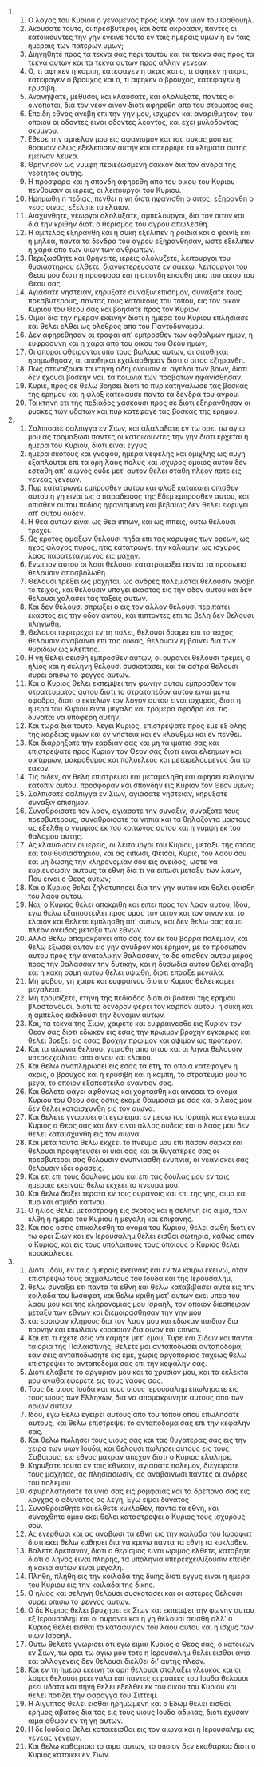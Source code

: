 <ol>
  <li>
    <ol>
      <li>Ο λογος του Κυριου ο γενομενος προς Ιωηλ τον υιον του Φαθουηλ.</li>
      <li>Ακουσατε τουτο, οι πρεσβυτεροι, και δοτε ακροασιν, παντες οι κατοικουντες την γην εγεινε τουτο εν ταις ημεραις υμων η εν ταις ημεραις των πατερων υμων;</li>
      <li>Διηγηθητε προς τα τεκνα σας περι τουτου και τα τεκνα σας προς τα τεκνα αυτων και τα τεκνα αυτων προς αλλην γενεαν.</li>
      <li>Ο, τι αφηκεν η καμπη, κατεφαγεν η ακρις και ο, τι αφηκεν η ακρις, κατεφαγεν ο βρουχος και ο, τι αφηκεν ο βρουχος, κατεφαγεν η ερυσιβη.</li>
      <li>Ανανηψατε, μεθυσοι, και κλαυσατε, και ολολυξατε, παντες οι οινοποται, δια τον νεον οινον διοτι αφηρεθη απο του στοματος σας.</li>
      <li>Επειδη εθνος ανεβη επι την γην μου, ισχυρον και αναριθμητον, του οποιου οι οδοντες ειναι οδοντες λεοντος, και εχει μυλοδοντας σκυμνου.</li>
      <li>Εθεσε την αμπελον μου εις αφανισμον και τας συκας μου εις θραυσιν ολως εξελεπισεν αυτην και απερριψε τα κληματα αυτης εμειναν λευκα.</li>
      <li>Θρηνησον ως νυμφη περιεζωσμενη σακκον δια τον ανδρα της νεοτητος αυτης.</li>
      <li>Η προσφορα και η σπονδη αφηρεθη απο του οικου του Κυριου πενθουσιν οι ιερεις, οι λειτουργοι του Κυριου.</li>
      <li>Ηρημωθη η πεδιας, πενθει η γη διοτι ηφανισθη ο σιτος, εξηρανθη ο νεος οινος, εξελιπε το ελαιον.</li>
      <li>Αισχυνθητε, γεωργοι ολολυξατε, αμπελουργοι, δια τον σιτον και δια την κριθην διοτι ο θερισμος του αγρου απωλεσθη.</li>
      <li>Η αμπελος εξηρανθη και η συκη εξελιπεν η ροιδια και ο φοινιξ και η μηλεα, παντα τα δενδρα του αγρου εξηρανθησαν, ωστε εξελιπεν η χαρα απο των υιων των ανθρωπων.</li>
      <li>Περιζωσθητε και θρηνειτε, ιερεις ολολυζετε, λειτουργοι του θυσιαστηριου ελθετε, διανυκτερευσατε εν σακκω, λειτουργοι του Θεου μου διοτι η προσφορα και η σπονδη επαυθη απο του οικου του Θεου σας.</li>
      <li>Αγιασατε νηστειαν, κηρυξατε συναξιν επισημον, συναξατε τους πρεσβυτερους, παντας τους κατοικους του τοπου, εις τον οικον Κυριου του Θεου σας και βοησατε προς τον Κυριον,</li>
      <li>Οιμοι δια την ημεραν εκεινην διοτι η ημερα του Κυριου επλησιασε και θελει ελθει ως ολεθρος απο του Παντοδυναμου.</li>
      <li>Δεν αφηρεθησαν αι τροφαι απ' εμπροσθεν των οφθαλμων ημων, η ευφροσυνη και η χαρα απο του οικου του Θεου ημων;</li>
      <li>Οι σποροι φθειρονται υπο τους βωλους αυτων, αι σιτοθηκαι ηρημωθησαν, αι αποθηκαι εχαλασθησαν διοτι ο σιτος εξηρανθη.</li>
      <li>Πως στεναζουσι τα κτηνη αδημονουσιν αι αγελαι των βοων, διοτι δεν εχουσι βοσκην ναι, τα ποιμνια των προβατων ηφανισθησαν.</li>
      <li>Κυριε, προς σε θελω βοησει διοτι το πυρ κατηναλωσε τας βοσκας της ερημου και η φλοξ κατεκαυσε παντα τα δενδρα του αγρου.</li>
      <li>Τα κτηνη ετι της πεδιαδος χασκουσι προς σε διοτι εξηρανθησαν οι ρυακες των υδατων και πυρ κατεφαγε τας βοσκας της ερημου.</li>
    </ol>
  </li>
  <li>
    <ol>
      <li>Σαλπισατε σαλπιγγα εν Σιων, και αλαλαξατε εν τω ορει τω αγιω μου ας τρομαξωσι παντες οι κατοικουντες την γην διοτι ερχεται η ημερα του Κυριου, διοτι ειναι εγγυς</li>
      <li>ημερα σκοτους και γνοφου, ημερα νεφελης και ομιχλης ως αυγη εξαπλουται επι τα ορη λαος πολυς και ισχυρος ομοιος αυτου δεν εσταθη απ' αιωνος ουδε μετ' αυτον θελει σταθη πλεον ποτε εις γενεας γενεων.</li>
      <li>Πυρ κατατρωγει εμπροσθεν αυτου και φλοξ κατακαιει οπισθεν αυτου η γη ειναι ως ο παραδεισος της Εδεμ εμπροσθεν αυτου, και οπισθεν αυτου πεδιας ηφανισμενη και βεβαιως δεν θελει εκφυγει απ' αυτου ουδεν.</li>
      <li>Η θεα αυτων ειναι ως θεα ιππων, και ως ιππεις, ουτω θελουσι τρεχει.</li>
      <li>Ως κροτος αμαξων θελουσι πηδα επι τας κορυφας των ορεων, ως ηχος φλογος πυρος, ητις κατατρωγει την καλαμην, ως ισχυρος λαος παρατεταγμενος εις μαχην.</li>
      <li>Ενωπιον αυτου οι λαοι θελουσι κατατρομαξει παντα τα προσωπα θελουσιν αποσβολωθη.</li>
      <li>Θελουσι τρεξει ως μαχηται, ως ανδρες πολεμισται θελουσιν αναβη το τειχος, και θελουσιν υπαγει εκαστος εις την οδον αυτου και δεν θελουσι χαλασει τας ταξεις αυτων.</li>
      <li>Και δεν θελουσι σπρωξει ο εις τον αλλον θελουσι περιπατει εκαστος εις την οδον αυτου, και πιπτοντες επι τα βελη δεν θελουσι πληγωθη.</li>
      <li>Θελουσι περιτρεχει εν τη πολει, θελουσι δραμει επι το τειχος, θελουσιν αναβαινει επι τας οικιας, θελουσιν εμβαινει δια των θυριδων ως κλεπτης.</li>
      <li>Η γη θελει σεισθη εμπροσθεν αυτων, οι ουρανοι θελουσι τρεμει, ο ηλιος και η σεληνη θελουσι συσκοτασει, και τα αστρα θελουσι συρει οπισω το φεγγος αυτων.</li>
      <li>Και ο Κυριος θελει εκπεμψει την φωνην αυτου εμπροσθεν του στρατευματος αυτου διοτι το στρατοπεδον αυτου ειναι μεγα σφοδρα, διοτι ο εκτελων τον λογον αυτου ειναι ισχυρος, διοτι η ημερα του Κυριου ειναι μεγαλη και τρομερα σφοδρα και τις δυναται να υποφερη αυτην;</li>
      <li>Και τωρα δια τουτο, λεγει Κυριος, επιστρεψατε προς εμε εξ ολης της καρδιας υμων και εν νηστεια και εν κλαυθμω και εν πενθει.</li>
      <li>Και διαρρηξατε την καρδιαν σας και μη τα ιματια σας και επιστρεψατε προς Κυριον τον Θεον σας διοτι ειναι ελεημων και οικτιρμων, μακροθυμος και πολυελεος και μεταμελουμενος δια το κακον.</li>
      <li>Τις οιδεν, αν θελη επιστρεψει και μεταμεληθη και αφησει ευλογιαν κατοπιν αυτου, προσφοραν και σπονδην εις Κυριον τον Θεον υμων;</li>
      <li>Σαλπισατε σαλπιγγα εν Σιων, αγιασατε νηστειαν, κηρυξατε συναξιν επισημον.</li>
      <li>Συναθροισατε τον λαον, αγιασατε την συναξιν, συναξατε τους πρεσβυτερους, συναθροισατε τα νηπια και τα θηλαζοντα μαστους ας εξελθη ο νυμφιος εκ του κοιτωνος αυτου και η νυμφη εκ του θαλαμου αυτης.</li>
      <li>Ας κλαυσωσιν οι ιερεις, οι λειτουργοι του Κυριου, μεταξυ της στοας και του θυσιαστηριου, και ας ειπωσι, Φεισαι, Κυριε, του λαου σου και μη δωσης την κληρονομιαν σου εις ονειδος, ωστε να κυριευσωσιν αυτους τα εθνη δια τι να ειπωσι μεταξυ των λαων, Που ειναι ο Θεος αυτων;</li>
      <li>Και ο Κυριος θελει ζηλοτυπησει δια την γην αυτου και θελει φεισθη του λαου αυτου.</li>
      <li>Ναι, ο Κυριος θελει αποκριθη και ειπει προς τον λαον αυτου, Ιδου, εγω θελω εξαποστειλει προς υμας τον σιτον και τον οινον και το ελαιον και θελετε εμπλησθη απ' αυτων, και δεν θελω σας καμει πλεον ονειδος μεταξυ των εθνων.</li>
      <li>Αλλα θελω απομακρυνει απο σας τον εκ του βορρα πολεμιον, και θελω εξωσει αυτον εις γην ανυδρον και ερημον, με το προσωπον αυτου προς την ανατολικην θαλασσαν, το δε οπισθεν αυτου μερος προς την θαλασσαν την δυτικην, και η δυσωδια αυτου θελει αναβη και η κακη οσμη αυτου θελει υψωθη, διοτι επραξε μεγαλα.</li>
      <li>Μη φοβου, γη χαιρε και ευφραινου διοτι ο Κυριος θελει καμει μεγαλεια.</li>
      <li>Μη τρομαζετε, κτηνη της πεδιαδος διοτι αι βοσκαι της ερημου βλαστανουσι, διοτι το δενδρον φερει τον καρπον αυτου, η συκη και η αμπελος εκδιδουσι την δυναμιν αυτων.</li>
      <li>Και, τα τεκνα της Σιων, χαιρετε και ευφραινεσθε εις Κυριον τον Θεον σας διοτι εδωκεν εις εσας την πρωιμον βροχην εγκαιρως και θελει βρεξει εις εσας βροχην πρωιμον και οψιμον ως προτερον.</li>
      <li>Και τα αλωνια θελουσι γεμισθη απο σιτου και οι ληνοι θελουσιν υπερεκχειλισει απο οινου και ελαιου.</li>
      <li>Και θελω αναπληρωσει εις εσας τα ετη, τα οποια κατεφαγεν η ακρις, ο βρουχος και η ερυσιβη και η καμπη, το στρατευμα μου το μεγα, το οποιον εξαπεστειλα εναντιον σας.</li>
      <li>Και θελετε φαγει αφθονως και χορτασθη και αινεσει το ονομα Κυριου του Θεου σας οστις εκαμε θαυμασια με σας και ο λαος μου δεν θελει καταισχυνθη εις τον αιωνα.</li>
      <li>Και θελετε γνωρισει οτι εγω ειμαι εν μεσω του Ισραηλ και εγω ειμαι Κυριος ο Θεος σας και δεν ειναι αλλος ουδεις και ο λαος μου δεν θελει καταισχυνθη εις τον αιωνα.</li>
      <li>Και μετα ταυτα θελω εκχεει το πνευμα μου επι πασαν σαρκα και θελουσι προφητευσει οι υιοι σας και αι θυγατερες σας οι πρεσβυτεροι σας θελουσιν ενυπνιασθη ενυπνια, οι νεανισκοι σας θελουσιν ιδει ορασεις.</li>
      <li>Και ετι επι τους δουλους μου και επι τας δουλας μου εν ταις ημεραις εκειναις θελω εκχεει το πνευμα μου.</li>
      <li>Και θελω δειξει τερατα εν τοις ουρανοις και επι της γης, αιμα και πυρ και ατμιδα καπνου.</li>
      <li>Ο ηλιος θελει μεταστραφη εις σκοτος και η σεληνη εις αιμα, πριν ελθη η ημερα του Κυριου η μεγαλη και επιφανης.</li>
      <li>Και πας οστις επικαλεσθη το ονομα του Κυριου, θελει σωθη διοτι εν τω ορει Σιων και εν Ιερουσαλημ θελει εισθαι σωτηρια, καθως ειπεν ο Κυριος, και εις τους υπολοιπους τους οποιους ο Κυριος θελει προσκαλεσει.</li>
    </ol>
  </li>
  <li>
    <ol>
      <li>Διοτι, ιδου, εν ταις ημεραις εκειναις και εν τω καιρω εκεινω, οταν επιστρεψω τους αιχμαλωτους του Ιουδα και της Ιερουσαλημ,</li>
      <li>θελω συναξει ετι παντα τα εθνη και θελω καταβιβασει αυτα εις την κοιλαδα του Ιωσαφατ, και θελω κριθη μετ' αυτων εκει υπερ του λαου μου και της κληρονομιας μου Ισραηλ, τον οποιον διεσπειραν μεταξυ των εθνων και διεμοιρασθησαν την γην μου</li>
      <li>και ερριψαν κληρους δια τον λαον μου και εδωκαν παιδιον δια πορνην και επωλουν κορασιον δια οινον και επινον.</li>
      <li>Και ετι τι εχετε σεις να καμητε μετ' εμου, Τυρε και Σιδων και παντα τα ορια της Παλαιστινης; θελετε μοι ανταποδωσει ανταποδομα; εαν σεις ανταποδωσητε εις εμε, χωρις αργοποριας ταχεως θελω επιστρεψει το ανταποδομα σας επι την κεφαλην σας.</li>
      <li>Διοτι ελαβετε το αργυριον μου και το χρυσιον μου, και τα εκλεκτα μου αγαθα εφερετε εις τους ναους σας.</li>
      <li>Τους δε υιους Ιουδα και τους υιους Ιερουσαλημ επωλησατε εις τους υιους των Ελληνων, δια να απομακρυνητε αυτους απο των οριων αυτων.</li>
      <li>Ιδου, εγω θελω εγειρει αυτους απο του τοπου οπου επωλησατε αυτους, και θελω επιστρεψει το ανταποδομα σας επι την κεφαλην σας.</li>
      <li>Και θελω πωλησει τους υιους σας και τας θυγατερας σας εις την χειρα των υιων Ιουδα, και θελουσι πωλησει αυτους εις τους Σαβαιους, εις εθνος μακραν απεχον διοτι ο Κυριος ελαλησε.</li>
      <li>Κηρυξατε τουτο εν τοις εθνεσιν, αγιασατε πολεμον, διεγειρατε τους μαχητας, ας πλησιασωσιν, ας αναβαινωσι παντες οι ανδρες του πολεμου</li>
      <li>σφυρηλατησατε τα υνια σας εις ρομφαιας και τα δρεπανα σας εις λογχας ο αδυνατος ας λεγη, Εγω ειμαι δυνατος</li>
      <li>Συναθροισθητε και ελθετε κυκλοθεν, παντα τα εθνη, και συναχθητε ομου εκει θελει καταστρεψει ο Κυριος τους ισχυρους σου.</li>
      <li>Ας εγερθωσι και ας αναβωσι τα εθνη εις την κοιλαδα του Ιωσαφατ διοτι εκει θελω καθησει δια να κρινω παντα τα εθνη τα κυκλοθεν.</li>
      <li>Βαλετε δρεπανον, διοτι ο θερισμος ειναι ωριμος ελθετε, καταβητε διοτι ο ληνος ειναι πληρης, τα υποληνια υπερεκχειλιζουσιν επειδη η κακια αυτων ειναι μεγαλη.</li>
      <li>Πληθη, πληθη εις την κοιλαδα της δικης διοτι εγγυς ειναι η ημερα του Κυριου εις την κοιλαδα της δικης.</li>
      <li>Ο ηλιος και σεληνη θελουσι συσκοτασει και οι αστερες θελουσι συρει οπισω το φεγγος αυτων.</li>
      <li>Ο δε Κυριος θελει βρυχησει εκ Σιων και εκπεμψει την φωνην αυτου εξ Ιερουσαλημ και οι ουρανοι και η γη θελουσι σεισθη αλλ' ο Κυριος θελει εισθαι το καταφυγιον του λαου αυτου και η ισχυς των υιων Ισραηλ.</li>
      <li>Ουτω θελετε γνωρισει οτι εγω ειμαι Κυριος ο Θεος σας, ο κατοικων εν Σιων, τω ορει τω αγιω μου τοτε η Ιερουσαλημ θελει εισθαι αγια και αλλογενεις δεν θελουσι διελθει δι' αυτης πλεον.</li>
      <li>Και εν τη ημερα εκεινη τα ορη θελουσι σταλαξει γλευκος και οι λοφοι θελουσι ρεει γαλα και παντες οι ρυακες του Ιουδα θελουσι ρεει υδατα και πηγη θελει εξελθει εκ του οικου του Κυριου και θελει ποτιζει την φαραγγα του Σιττειμ.</li>
      <li>Η Αιγυπτος θελει εισθαι ηρημωμενη και ο Εδωμ θελει εισθαι ερημος αβατος δια τας εις τους υιους Ιουδα αδικιας, διοτι εχυσαν αιμα αθωον εν τη γη αυτων.</li>
      <li>Η δε Ιουδαια θελει κατοικεισθαι εις τον αιωνα και η Ιερουσαλημ εις γενεας γενεων.</li>
      <li>Και θελω καθαρισει το αιμα αυτων, το οποιον δεν εκαθαρισα διοτι ο Κυριος κατοικει εν Σιων.</li>
    </ol>
  </li>
</ol>